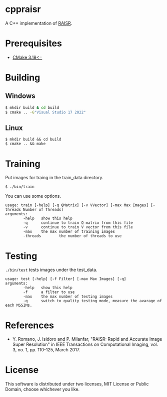 # cppraisr
A C++ implementation of [RAISR](https://ieeexplore.ieee.org/document/7744595).

# Prerequisites

- [CMake 3.18<=](https://cmake.org/)

# Building

## Windows

```bat
$ mkdir build & cd build
$ cmake .. -G"Visual Studio 17 2022"
```

## Linux

```shell
$ mkdir build && cd build
$ cmake .. && make
```

# Training
Put images for traing in the train_data directory.

```shell
$ ./bin/train
```

You can use some options.
```
usage: train [-help] [-q QMatrix] [-v VVector] [-max Max Images] [-threads Number of Threads]
arguments:
        -help   show this help
        -q      continue to train Q matrix from this file
        -v      continue to train V vector from this file
        -max    the max number of training images
        -threads        the number of threads to use
```


# Testing
`./bin/test` tests images under the test_data.

```
usage: test [-help] [-f Filter] [-max Max Images] [-q]
arguments:
        -help   show this help
        -f      a filter to use
        -max    the max number of testing images
        -q      switch to quality testing mode, measure the avarage of each MSSIMs.
```

# References
- Y. Romano, J. Isidoro and P. Milanfar, "RAISR: Rapid and Accurate Image Super Resolution" in IEEE Transactions on Computational Imaging, vol. 3, no. 1, pp. 110-125, March 2017.

# License
This software is distributed under two licenses, MIT License or Public Domain, choose whichever you like.
